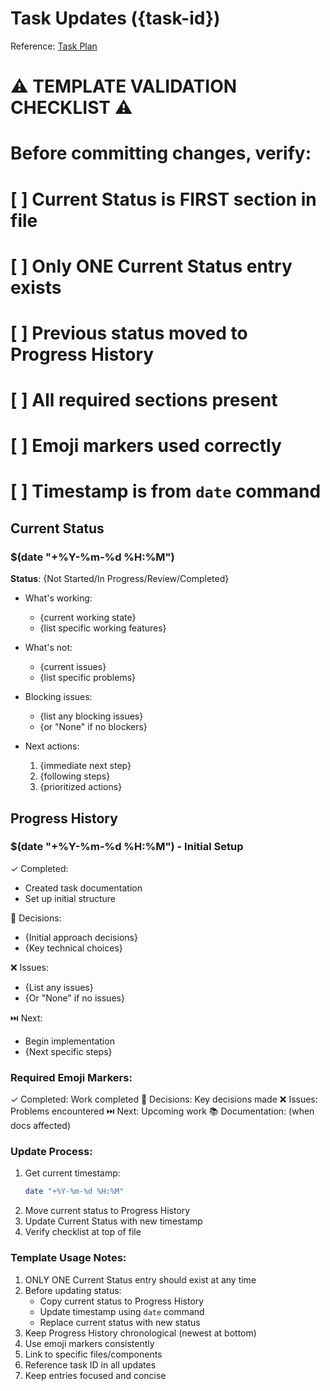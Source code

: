 # Task Updates ({task-id})

Reference: [Task Plan](./plan.md)

# ⚠️ TEMPLATE VALIDATION CHECKLIST ⚠️

# Before committing changes, verify:

# [ ] Current Status is FIRST section in file

# [ ] Only ONE Current Status entry exists

# [ ] Previous status moved to Progress History

# [ ] All required sections present

# [ ] Emoji markers used correctly

# [ ] Timestamp is from `date` command

## Current Status

### $(date "+%Y-%m-%d %H:%M")

**Status**: {Not Started/In Progress/Review/Completed}

- What's working:

  - {current working state}
  - {list specific working features}

- What's not:

  - {current issues}
  - {list specific problems}

- Blocking issues:

  - {list any blocking issues}
  - {or "None" if no blockers}

- Next actions:
  1. {immediate next step}
  2. {following steps}
  3. {prioritized actions}

## Progress History

### $(date "+%Y-%m-%d %H:%M") - Initial Setup

✓ Completed:

- Created task documentation
- Set up initial structure

🤔 Decisions:

- {Initial approach decisions}
- {Key technical choices}

❌ Issues:

- {List any issues}
- {Or "None" if no issues}

⏭️ Next:

- Begin implementation
- {Next specific steps}

### Required Emoji Markers:

✓ Completed: Work completed
🤔 Decisions: Key decisions made
❌ Issues: Problems encountered
⏭️ Next: Upcoming work
📚 Documentation: (when docs affected)

### Update Process:

1. Get current timestamp:
   ```bash
   date "+%Y-%m-%d %H:%M"
   ```
2. Move current status to Progress History
3. Update Current Status with new timestamp
4. Verify checklist at top of file

### Template Usage Notes:

1. ONLY ONE Current Status entry should exist at any time
2. Before updating status:
   - Copy current status to Progress History
   - Update timestamp using `date` command
   - Replace current status with new status
3. Keep Progress History chronological (newest at bottom)
4. Use emoji markers consistently
5. Link to specific files/components
6. Reference task ID in all updates
7. Keep entries focused and concise
